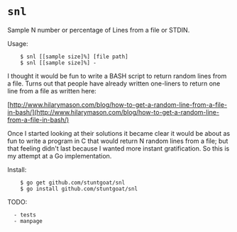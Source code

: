 `snl`
===

Sample N number or percentage of Lines from a file or STDIN.

Usage:

        $ snl [[sample size]%] [file path]
        $ snl [[sample size]%] -

I thought it would be fun to write a BASH script to return random lines from a file. Turns out that people have already written one-liners to return one line from a file as written here:

[http://www.hilarymason.com/blog/how-to-get-a-random-line-from-a-file-in-bash/](http://www.hilarymason.com/blog/how-to-get-a-random-line-from-a-file-in-bash/)

Once I started looking at their solutions it became clear it would be about as fun to write a program in C that would return N random lines from a file; but that feeling didn't last because I wanted more instant gratification. So this is my attempt at a Go implementation.


Install:

        $ go get github.com/stuntgoat/snl
        $ go install github.com/stuntgoat/snl

TODO:

      - tests
      - manpage
